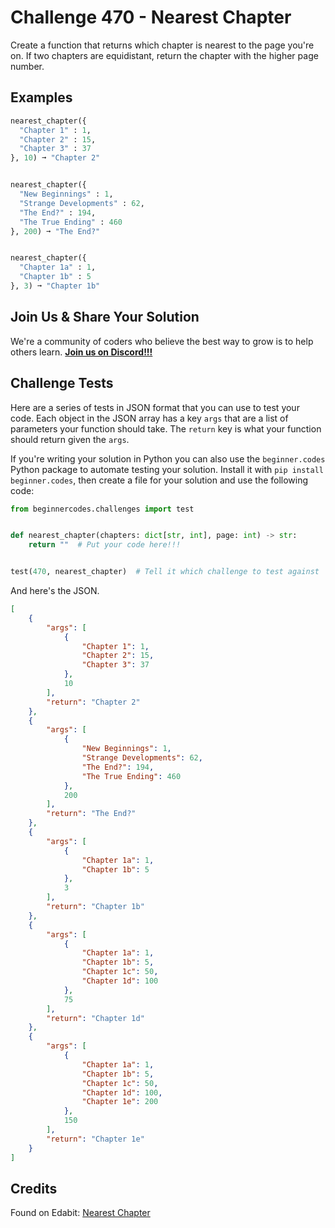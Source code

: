 # Challenge 470 - Nearest Chapter

Create a function that returns which chapter is nearest to the page you're on. If two chapters are equidistant, return the chapter with the higher page number.

## Examples
```python
nearest_chapter({
  "Chapter 1" : 1,
  "Chapter 2" : 15,
  "Chapter 3" : 37
}, 10) ➞ "Chapter 2"


nearest_chapter({
  "New Beginnings" : 1,
  "Strange Developments" : 62,
  "The End?" : 194,
  "The True Ending" : 460
}, 200) ➞ "The End?"


nearest_chapter({
  "Chapter 1a" : 1,
  "Chapter 1b" : 5
}, 3) ➞ "Chapter 1b"
```
## Join Us & Share Your Solution

We're a community of coders who believe the best way to grow is to help others learn. **[Join us on Discord!!!]("https"://discord.gg/sfHykntuGy)**

## Challenge Tests

Here are a series of tests in JSON format that you can use to test your code. Each object in the JSON array has a key `args` that are a list of parameters your function should take. The `return` key is what your function should return given the `args`. 

If you're writing your solution in Python you can also use the `beginner.codes` Python package to automate testing your solution. Install it with `pip install beginner.codes`, then create a file for your solution and use the following code:
```python
from beginnercodes.challenges import test


def nearest_chapter(chapters: dict[str, int], page: int) -> str:
    return ""  # Put your code here!!!


test(470, nearest_chapter)  # Tell it which challenge to test against
```
And here's the JSON.
```json
[
    {
        "args": [
            {
                "Chapter 1": 1,
                "Chapter 2": 15,
                "Chapter 3": 37
            },
            10
        ],
        "return": "Chapter 2"
    },
    {
        "args": [
            {
                "New Beginnings": 1,
                "Strange Developments": 62,
                "The End?": 194,
                "The True Ending": 460
            },
            200
        ],
        "return": "The End?"
    },
    {
        "args": [
            {
                "Chapter 1a": 1,
                "Chapter 1b": 5
            },
            3
        ],
        "return": "Chapter 1b"
    },
    {
        "args": [
            {
                "Chapter 1a": 1,
                "Chapter 1b": 5,
                "Chapter 1c": 50,
                "Chapter 1d": 100
            },
            75
        ],
        "return": "Chapter 1d"
    },
    {
        "args": [
            {
                "Chapter 1a": 1,
                "Chapter 1b": 5,
                "Chapter 1c": 50,
                "Chapter 1d": 100,
                "Chapter 1e": 200
            },
            150
        ],
        "return": "Chapter 1e"
    }
]
```
## Credits

Found on Edabit: [Nearest Chapter](https://edabit.com/challenge/ZeeWN5NdFa8ALJq5G)
